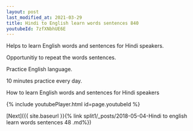 ```yaml
---
layout: post
last_modified_at: 2021-03-29
title: Hindi to English learn words sentences 840 
youtubeId: 7zfXNbhUE6E
---
```

 
 
Helps to learn English words and sentences for Hindi speakers.

Opportunitiy to repeat the words sentences. 

Practice English language. 
 
10 minutes practice every day. 
 
How to learn English words and sentences for Hindi speakers 
 
{% include youtubePlayer.html id=page.youtubeId %}
 
 
[Next]({{ site.baseurl }}{% link  split1/_posts/2018-05-04-Hindi to english learn words sentences 48 .md%})
 
